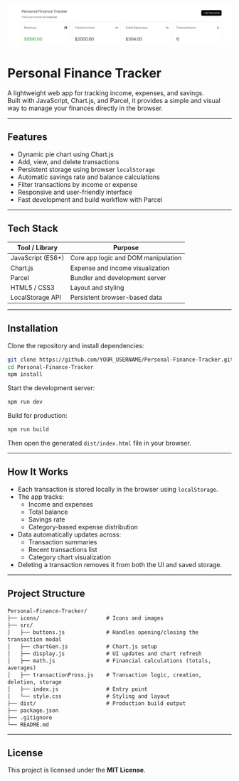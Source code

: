 ![app.png](app.png)
# Personal Finance Tracker

A lightweight web app for tracking income, expenses, and savings.  
Built with JavaScript, Chart.js, and Parcel, it provides a simple and visual way to manage your finances directly in the browser.

---

## Features

- Dynamic pie chart using Chart.js
- Add, view, and delete transactions
- Persistent storage using browser `localStorage`
- Automatic savings rate and balance calculations
- Filter transactions by income or expense
- Responsive and user-friendly interface
- Fast development and build workflow with Parcel

---

## Tech Stack

| Tool / Library | Purpose |
|----------------|----------|
| JavaScript (ES6+) | Core app logic and DOM manipulation |
| Chart.js | Expense and income visualization |
| Parcel | Bundler and development server |
| HTML5 / CSS3 | Layout and styling |
| LocalStorage API | Persistent browser-based data |

---

## Installation

Clone the repository and install dependencies:

```bash
git clone https://github.com/YOUR_USERNAME/Personal-Finance-Tracker.git
cd Personal-Finance-Tracker
npm install
```

Start the development server:

```bash
npm run dev
```

Build for production:

```bash
npm run build
```

Then open the generated `dist/index.html` file in your browser.

---

## How It Works

- Each transaction is stored locally in the browser using `localStorage`.
- The app tracks:
    - Income and expenses
    - Total balance
    - Savings rate
    - Category-based expense distribution
- Data automatically updates across:
    - Transaction summaries
    - Recent transactions list
    - Category chart visualization
- Deleting a transaction removes it from both the UI and saved storage.

---

## Project Structure

```
Personal-Finance-Tracker/
├── icons/                     # Icons and images
├── src/
│   ├── buttons.js             # Handles opening/closing the transaction modal
│   ├── chartGen.js            # Chart.js setup
│   ├── display.js             # UI updates and chart refresh
│   ├── math.js                # Financial calculations (totals, averages)
│   ├── transactionPross.js    # Transaction logic, creation, deletion, storage
│   ├── index.js               # Entry point
│   └── style.css              # Styling and layout
├── dist/                      # Production build output
├── package.json
├── .gitignore
└── README.md
```
---

## License

This project is licensed under the **MIT License**.